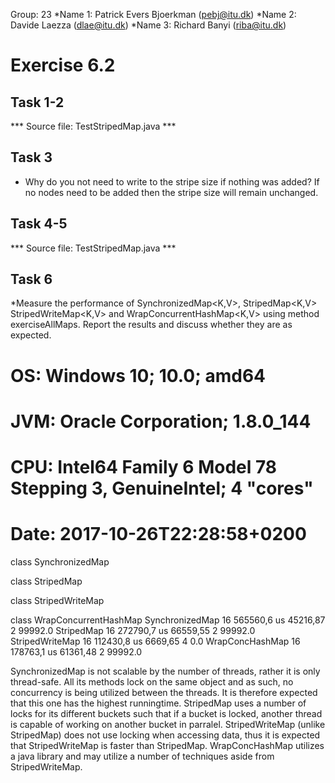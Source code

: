 ﻿Group: 23
*Name 1: Patrick Evers Bjoerkman (pebj@itu.dk)
*Name 2: Davide Laezza (dlae@itu.dk)
*Name 3: Richard Banyi (riba@itu.dk)

# Exercise 6.2

## Task 1-2
*** Source file: TestStripedMap.java ***


## Task 3
* Why do you not need to write to the stripe size if nothing was added?
 If no nodes need to be added then the stripe size will remain unchanged.

## Task 4-5
*** Source file: TestStripedMap.java ***


## Task 6
*Measure the performance of SynchronizedMap<K,V>, StripedMap<K,V> StripedWriteMap<K,V> and
WrapConcurrentHashMap<K,V> using method exerciseAllMaps. Report the results and discuss whether
they are as expected.

# OS:   Windows 10; 10.0; amd64
# JVM:  Oracle Corporation; 1.8.0_144
# CPU:  Intel64 Family 6 Model 78 Stepping 3, GenuineIntel; 4 "cores"
# Date: 2017-10-26T22:28:58+0200

class SynchronizedMap

class StripedMap

class StripedWriteMap

class WrapConcurrentHashMap
SynchronizedMap       16         565560,6 us   45216,87          2
99992.0
StripedMap            16         272790,7 us   66559,55          2
99992.0
StripedWriteMap       16         112430,8 us    6669,65          4
0.0
WrapConcHashMap       16         178763,1 us   61361,48          2
99992.0

SynchronizedMap is not scalable by the number of threads, rather it is only thread-safe. All its methods lock on the same object and as such, no concurrency is being
utilized between the threads. It is therefore expected that this one has the highest runningtime. StripedMap uses a number of locks for its different buckets such that
if a bucket is locked, another thread is capable of working on another bucket in parralel. StripedWriteMap (unlike StripedMap) does not use locking when accessing data,
thus it is expected that StripedWriteMap is faster than StripedMap. WrapConcHashMap utilizes a java library and may utilize a number of techniques aside from 
StripedWriteMap. 